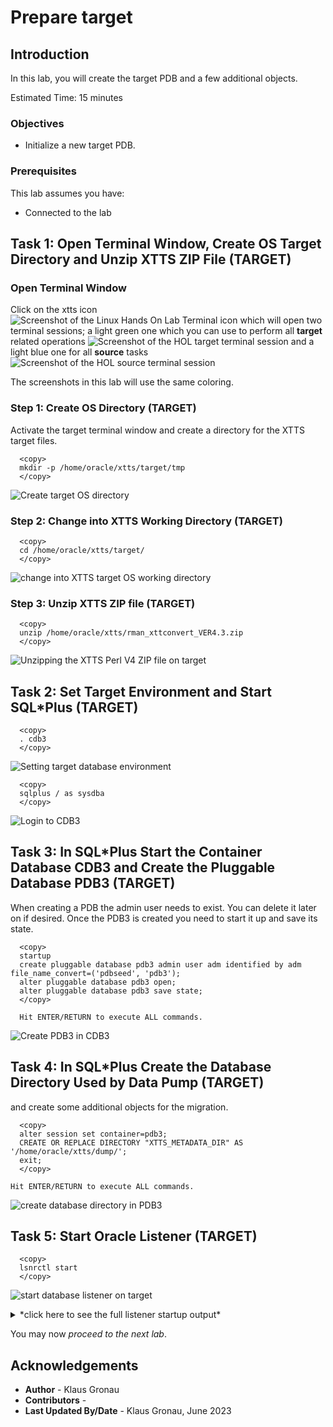 # Prepare target

## Introduction

In this lab, you will create the target PDB and a few additional objects.

Estimated Time: 15 minutes

### Objectives

- Initialize a new target PDB.

### Prerequisites

This lab assumes you have:

- Connected to the lab

## Task 1: Open Terminal Window, Create OS Target Directory and Unzip XTTS ZIP File (TARGET)

### Open Terminal Window 
Click on the xtts icon 
![Screenshot of the Linux Hands On Lab Terminal icon](./images/xtts-source-target-terminal.png " ")
which will open two terminal sessions; a light green one which you can use to perform all __target__ related operations 
![Screenshot of the HOL target terminal session](./images/target-terminal.png " ")
and a light blue one for all __source__ tasks
![Screenshot of the HOL source terminal session](./images/source-terminal.png " ")

The screenshots in this lab will use the same coloring.


### Step 1: Create OS Directory (TARGET)
Activate the target terminal window and create a directory for the XTTS target files.

  ```
    <copy>
    mkdir -p /home/oracle/xtts/target/tmp
    </copy>
  ```

![Create target OS directory ](./images/create-target-os-dir.png " ")

### Step 2: Change into XTTS Working Directory (TARGET)


  ```
    <copy>
    cd /home/oracle/xtts/target/
    </copy>
  ```

![change into XTTS target OS working directory ](./images/change-target-working-dir.png " ")

### Step 3: Unzip XTTS ZIP file (TARGET)
  ```
    <copy>
    unzip /home/oracle/xtts/rman_xttconvert_VER4.3.zip
    </copy>
  ```
![Unzipping the XTTS Perl V4 ZIP file on target](./images/unzip-xtts-target.png " ")


## Task 2: Set Target Environment and Start SQL*Plus (TARGET)


  ```
    <copy>
    . cdb3
    </copy>
  ```
![Setting target database environment](./images/source-target-database-env.png " ")
  ```
    <copy>
    sqlplus / as sysdba 
    </copy>
  ```

![Login to CDB3](./images/open-target-sqlplus.png " ")


## Task 3: In SQL*Plus Start the Container Database CDB3 and Create the Pluggable Database PDB3 (TARGET)
When creating a PDB the admin user needs to exist. You can delete it later on if desired. Once the PDB3 is created you need to start it up and save its state.

  ```
    <copy>
    startup
    create pluggable database pdb3 admin user adm identified by adm file_name_convert=('pdbseed', 'pdb3');
    alter pluggable database pdb3 open;
    alter pluggable database pdb3 save state;
    </copy>
    
    Hit ENTER/RETURN to execute ALL commands.
  ```

![Create PDB3 in CDB3](./images/start-cdb3-create-pdb3.png " ")



## Task 4: In SQL*Plus Create the Database Directory Used by Data Pump (TARGET)
 and create some additional objects for the migration.

  ```
    <copy>
    alter session set container=pdb3;
    CREATE OR REPLACE DIRECTORY "XTTS_METADATA_DIR" AS '/home/oracle/xtts/dump/';
    exit;
    </copy>

Hit ENTER/RETURN to execute ALL commands.
  ```


![create database directory in PDB3](./images/create-database-directory-pdb3.png " ")

## Task 5: Start Oracle Listener (TARGET)
  ```
    <copy>
    lsnrctl start
    </copy>
  ```

![start database listener on target](./images/prepare-target-start-listener.png " ")

<details>
 <summary>*click here to see the full listener startup output*</summary>


  ``` text
[CDB3] oracle@hol:~/xtts/target
$ lsnrctl start

LSNRCTL for Linux: Version 21.0.0.0.0 - Production on 01-JUN-2023 15:47:58

Copyright (c) 1991, 2021, Oracle.  All rights reserved.

Starting /u01/app/oracle/product/21/bin/tnslsnr: please wait...

TNSLSNR for Linux: Version 21.0.0.0.0 - Production
System parameter file is /u01/app/oracle/product/19/network/admin/listener.ora
Log messages written to /u01/app/oracle/diag/tnslsnr/hol/listener/alert/log.xml
Listening on: (DESCRIPTION=(ADDRESS=(PROTOCOL=tcp)(HOST=hol)(PORT=1521)))
Listening on: (DESCRIPTION=(ADDRESS=(PROTOCOL=ipc)(KEY=EXTPROC1521)))

Connecting to (DESCRIPTION=(ADDRESS=(PROTOCOL=TCP)(HOST=hol)(PORT=1521)))
STATUS of the LISTENER
------------------------
Alias                     LISTENER
Version                   TNSLSNR for Linux: Version 21.0.0.0.0 - Production
Start Date                01-JUN-2023 15:48:00
Uptime                    0 days 0 hr. 0 min. 0 sec
Trace Level               off
Security                  ON: Local OS Authentication
SNMP                      OFF
Listener Parameter File   /u01/app/oracle/product/19/network/admin/listener.ora
Listener Log File         /u01/app/oracle/diag/tnslsnr/hol/listener/alert/log.xml
Listening Endpoints Summary...
  (DESCRIPTION=(ADDRESS=(PROTOCOL=tcp)(HOST=hol)(PORT=1521)))
  (DESCRIPTION=(ADDRESS=(PROTOCOL=ipc)(KEY=EXTPROC1521)))
Services Summary...
Service "CDB1" has 1 instance(s).
  Instance "CDB1", status UNKNOWN, has 1 handler(s) for this service...
Service "CDB2" has 1 instance(s).
  Instance "CDB2", status UNKNOWN, has 1 handler(s) for this service...
Service "CDB3" has 1 instance(s).
  Instance "CDB3", status UNKNOWN, has 1 handler(s) for this service...
Service "DB12" has 1 instance(s).
  Instance "DB12", status UNKNOWN, has 1 handler(s) for this service...
Service "FTEX" has 1 instance(s).
  Instance "FTEX", status UNKNOWN, has 1 handler(s) for this service...
Service "UP19" has 1 instance(s).
  Instance "UP19", status UNKNOWN, has 1 handler(s) for this service...
Service "UPGR" has 1 instance(s).
  Instance "UPGR", status UNKNOWN, has 1 handler(s) for this service...
The command completed successfully

  ```
</details>


You may now *proceed to the next lab*.



## Acknowledgements
* **Author** - Klaus Gronau
* **Contributors** -  
* **Last Updated By/Date** - Klaus Gronau, June 2023
